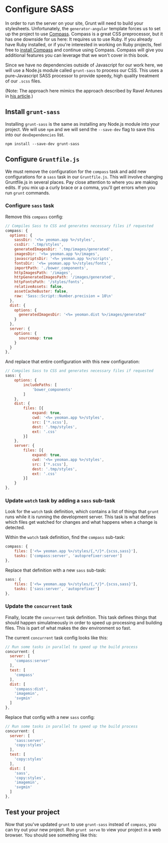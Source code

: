 # Configure SASS 
In order to run the server on your site, Grunt will need to build your stylesheets. Unfortunately, the `generator-angular` template forces us to set up the project to use [Compass](http://compass-style.org/). Compass is a great CSS preprocessor, but it has one downside for us here: It requires us to use Ruby. If you already have Ruby installed, or if you're interested in working on Ruby projects, feel free to [install Compass](http://compass-style.org/install/) and continue using Compass. Compass will give you additional features you can leverage that we won't cover in this book.

Since we have no dependencies outside of Javascript for our work here, we will use a Node.js module called `grunt-sass` to process our CSS. This uses a pure-Javascript SASS processor to provide speedy, high quality treatment of our `.scss` files. 

(Note: The approach here mimics the approach described by Ravel Antunes in [his article](http://ravelantunes.com/blog/angular-generator-libsass/).)

## Install `grunt-sass`
Installing `grunt-sass` is the same as installing any Node.js module into your project. We will use `npm` and we will send the `--save-dev` flag to save this into our `devDependencies` list.

```
npm install --save-dev grunt-sass
```

## Configure `Gruntfile.js`
We must remove the configuration for the `compass` task and add new configurations for a `sass` task in our `Gruntfile.js`. This will involve changing Gruntfile.js in several places. Pay close attention to where you are making edits. If you mix up a curly brace or a comma, you'll get errors when you run `grunt` commands.

### Configure `sass` task
Remove this `compass` config:

```js
// Compiles Sass to CSS and generates necessary files if requested
compass: {
  options: {
    sassDir: '<%= yeoman.app %>/styles',
    cssDir: '.tmp/styles',
    generatedImagesDir: '.tmp/images/generated',
    imagesDir: '<%= yeoman.app %>/images',
    javascriptsDir: '<%= yeoman.app %>/scripts',
    fontsDir: '<%= yeoman.app %>/styles/fonts',
    importPath: './bower_components',
    httpImagesPath: '/images',
    httpGeneratedImagesPath: '/images/generated',
    httpFontsPath: '/styles/fonts',
    relativeAssets: false,
    assetCacheBuster: false,
    raw: 'Sass::Script::Number.precision = 10\n'
  },
  dist: {
    options: {
      generatedImagesDir: '<%= yeoman.dist %>/images/generated'
    }
  },
  server: {
    options: {
      sourcemap: true
    }
  }
},
```
And replace that entire configuration with this new configuration:

```js
// Compiles Sass to CSS and generates necessary files if requested
sass: {
    options: {
        includePaths: [
            'bower_components'
        ]
    },
    dist: {
        files: [{
            expand: true,
            cwd: '<%= yeoman.app %>/styles',
            src: ['*.scss'],
            dest: '.tmp/styles',
            ext: '.css'
        }]
    },
    server: {
        files: [{
            expand: true,
            cwd: '<%= yeoman.app %>/styles',
            src: ['*.scss'],
            dest: '.tmp/styles',
            ext: '.css'
        }]
    }
},
```

### Update `watch` task by adding a `sass` sub-task
Look for the `watch` task definition, which contains a list of things that `grunt` runs while it is running the development server. This task is what defines which files get watched for changes and what happens when a change is detected.

Within the `watch` task definition, find the `compass` sub-task:

```js
compass: {
    files: ['<%= yeoman.app %>/styles/{,*/}*.{scss,sass}'],
    tasks: ['compass:server', 'autoprefixer:server']
},
```
Replace that definition with a new `sass` sub-task:

```js
sass: {
    files: ['<%= yeoman.app %>/styles/{,*/}*.{scss,sass}'],
    tasks: ['sass:server', 'autoprefixer']
},
```

### Update the `concurrent` task
Finally, locate the `concurrent` task definition. This task defines things that should happen simulatneously in order to speed up processing and building files. This is part of what makes the dev environment so fast.

The current `concurrent` task config looks like this:

```js
// Run some tasks in parallel to speed up the build process
concurrent: {
  server: [
    'compass:server'
  ],
  test: [
    'compass'
  ],
  dist: [
    'compass:dist',
    'imagemin',
    'svgmin'
  ]
},
```
Replace that config with a new `sass` config:
```js
// Run some tasks in parallel to speed up the build process
concurrent: {
  server: [
    'sass:server',
    'copy:styles'
  ],
  test: [
    'copy:styles'
  ],
  dist: [
    'sass',
    'copy:styles',
    'imagemin',
    'svgmin'
  ]
},
```

## Test your project
Now that you've updated `grunt` to use `grunt-sass` instead of `compass`, you can try out your new project. Run `grunt serve` to view your project in a web browser. You should see something like this:

